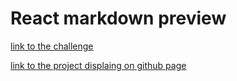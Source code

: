 # React markdown preview

[link to the challenge](https://learn.freecodecamp.org/front-end-libraries/front-end-libraries-projects/build-a-markdown-previewer)

[link to the project displaing on github page]()